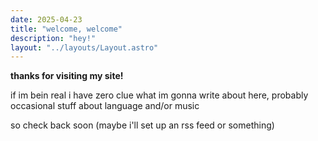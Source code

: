 ```yaml
---
date: 2025-04-23
title: "welcome, welcome"
description: "hey!"
layout: "../layouts/Layout.astro"
---
```


**thanks for visiting my site!**

if im bein real i have zero clue what im gonna write about here, probably occasional stuff about language and/or music

so check back soon (maybe i'll set up an rss feed or something)
